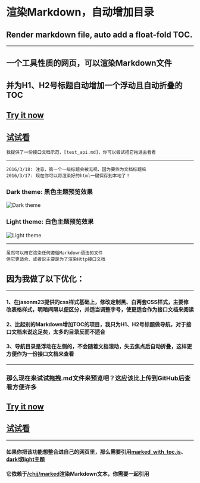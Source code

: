 # 渲染Markdown，自动增加目录
## Render markdown file, auto add a float-fold TOC.
***
## 一个工具性质的网页，可以渲染Markdown文件
## 并为H1、H2号标题自动增加一个浮动且自动折叠的TOC
## [Try it now](http://zhengxiaoyao0716.github.io/MarkedWithToc)<br />
## [试试看](http://temp.zheng0716.com/MarkedWithToc)<br />
    我提供了一份接口文档示范，[test_api.md]，你可以尝试把它拖进去看看
***
    2016/3/18: 注意，第一个一级标题会被无视，因为要作为文档标题嘛
    2016/3/17: 现在你可以将渲染好的html一键保存到本地了！
### Dark theme: 黑色主题预览效果
![Dark theme](http://zhengxiaoyao0716.github.io/MarkedWithToc/preview/dark.jpg)
### Light theme: 白色主题预览效果
![Light theme](http://zhengxiaoyao0716.github.io/MarkedWithToc/preview/light.jpg)
***
    虽然可以用它渲染任何遵循Markdown语法的文件
    但它更适合、或者说主要是为了渲染Http接口文档
## 因为我做了以下优化：
***
> 
#### 1、在jasonm23提供的css样式基础上，修改定制黑、白两套CSS样式，主要修改表格样式，明暗间隔以便区分，并适当调整字号，使更适合作为接口文档来阅读
#### 2、比起别的Markdown增加TOC的项目，我只为H1、H2号标题做导航，对于接口文档来说这足矣，太多的目录反而不适合
#### 3、导航目录是浮动在左侧的，不会随着文档滚动，失去焦点后自动折叠，这样更方便作为一份接口文档来查看

***
### 那么现在来试试拖拽.md文件来预览吧？这应该比上传到GitHub后查看方便许多
## [Try it now](http://zhengxiaoyao0716.github.io/MarkedWithToc)<br />
## [试试看](http://temp.zheng0716.com/MarkedWithToc)<br />
***
#### 如果你把该功能想整合进自己的网页里，那么需要引用[marked_with_toc.js](http://zhengxiaoyao0716.github.io/MarkedWithToc/static/js/marked_with_toc.js)、[dark](http://zhengxiaoyao0716.github.io/MarkedWithToc/static/css/markdown-dark.css)或[light](http://zhengxiaoyao0716.github.io/MarkedWithToc/static/css/markdown-dark.css)主题
#### 它依赖于[/chjj/marked](https://github.com/chjj/marked)渲染Markdown文本，你需要一起引用